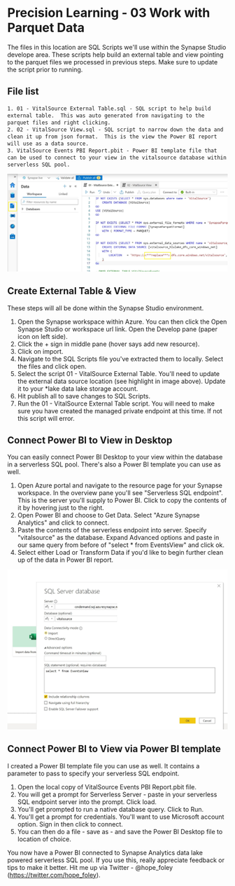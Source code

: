 # Precision Learning - 03 Work with Parquet Data

The files in this location are SQL Scripts we'll use within the Synapse Studio develope area.  These scripts help build an external table and view pointing to the parquet files we processed in previous steps. Make sure to update the script prior to running. 

## File list 
	1. 01 - VitalSource External Table.sql - SQL script to help build external table.  This was auto generated from navigating to the parquet files and right clicking. 
	2. 02 - VitalSource View.sql - SQL script to narrow down the data and clean it up from json format.  This is the view the Power BI report will use as a data source.  
	3. VitalSource Events PBI Report.pbit - Power BI template file that can be used to connect to your view in the vitalsource database within serverless SQL pool.  
	
![alt text](https://github.com/hfoley/EDU/blob/master/images/SQLScript.jpg?raw=true)
	
## Create External Table & View
These steps will all be done within the Synapse Studio environment.  
1. Open the Synapse workspace within Azure.  You can then click the Open Synapse Studio or workspace url link.  Open the Develop pane (paper icon on left side).  
2. Click the + sign in middle pane (hover says add new resource). 
3. Click on import.  
4. Navigate to the SQL Scripts file you've extracted them to locally.  Select the files and click open. 
5. Select the script 01 - VitalSource External Table.  You'll need to update the external data source location (see highlight in image above).  Update it to your *lake data lake storage account. 
6. Hit publish all to save changes to SQL Scripts. 
7. Run the 01 - VitalSource External Table script.  You will need to make sure you have created the managed private endpoint at this time.  If not this script will error.  

## Connect Power BI to View in Desktop
You can easily connect Power BI Desktop to your view within the database in a serverless SQL pool.  There's also a Power BI template you can use as well.  
1. Open Azure portal and navigate to the resource page for your Synapse workspace.  In the overview pane you'll see "Serverless SQL endpoint".  This is the server you'll supply to Power BI.  Click to copy the contents of it by hovering just to the right.  
2. Open Power BI and choose to Get Data.  Select "Azure Synapse Analytics" and click to connect. 
3. Paste the contents of the serverless endpoint into server. Specify "vitalsource" as the database.  Expand Advanced options and paste in our same query from before of "select * from EventsView" and click ok. 
4. Select either Load or Transform Data if you'd like to begin further clean up of the data in Power BI report. 

![alt text](https://github.com/hfoley/EDU/blob/master/images/PBIConnect2.jpg?raw=true)

## Connect Power BI to View via Power BI template
I created a Power BI template file you can use as well.  It contains a parameter to pass to specify your serverless SQL endpoint.  
1. Open the local copy of VitalSource Events PBI Report.pbit file.  
2. You will get a prompt for Serverless Server - paste in your serverless SQL endpoint server into the prompt. Click load. 
3. You'll get prompted to run a native database query.  Click to Run. 
4. You'll get a prompt for credentials.  You'll want to use Microsoft account option. Sign in then click to connect. 
5. You can then do a file - save as - and save the Power BI Desktop file to location of choice.  

You now have a Power BI connected to Synapse Analytics data lake powered serverless SQL pool.  If you use this, really appreciate feedback or tips to make it better.  Hit me up via Twitter - @hope_foley (https://twitter.com/hope_foley).  




		

	
	

